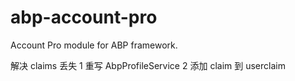 # abp-account-pro

Account Pro module for ABP framework.

解决 claims 丢失
1 重写 AbpProfileService
2 添加 claim 到 userclaim
